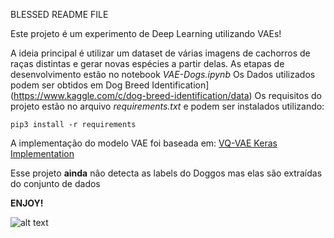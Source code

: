 BLESSED README FILE

Este projeto é um experimento de Deep Learning utilizando VAEs!

A ideia principal é utilizar um dataset de várias imagens de cachorros de raças distintas e gerar novas espécies a partir delas. As etapas de desenvolvimento estão no notebook *VAE-Dogs.ipynb*
Os Dados utilizados podem ser obtidos em Dog Breed Identification](https://www.kaggle.com/c/dog-breed-identification/data)
Os requisitos do projeto estão no arquivo *requirements.txt* e podem ser instalados utilizando:

<pre><code>pip3 install -r requirements</code></pre>

A implementação do modelo VAE foi baseada em:
[VQ-VAE Keras Implementation]((https://github.com/HenningBuhl/VQ-VAE_Keras_Implementation))

Esse projeto **ainda** não detecta as labels do Doggos mas elas são extraídas do conjunto de dados

**ENJOY!**

![alt text](dance.gif "DANCE")






